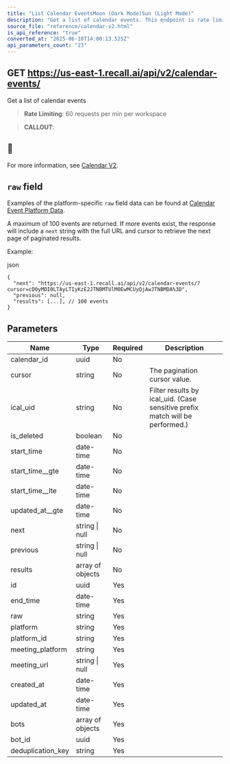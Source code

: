 ```yaml
---
title: "List Calendar EventsMoon (Dark Mode)Sun (Light Mode)"
description: "Get a list of calendar events. This endpoint is rate limited to: 60 requests per min per workspace"
source_file: "reference/calendar-v2.html"
is_api_reference: "true"
converted_at: "2025-06-10T14:00:13.525Z"
api_parameters_count: "23"
---
```

## GET https://us-east-1.recall.ai/api/v2/calendar-events/

Get a list of calendar events

> **Rate Limiting**: 60 requests per min per workspace

> **CALLOUT**:

## 📘

For more information, see [Calendar V2](/docs/v2).

## `raw` field

[](#raw-field)

Examples of the platform-specific `raw` field data can be found at [Calendar Event Platform Data](/reference/calendar-event-platform-data).

A maximum of 100 events are returned. If more events exist, the response will include a `next` string with the full URL and cursor to retrieve the next page of paginated results.

Example:

json

```
{
  "next": "https://us-east-1.recall.ai/api/v2/calendar-events/?cursor=cD0yMDI0LTAyLTIyKzE2JTNBMTUlM0EwMCUyQjAwJTNBMDA%3D",
  "previous": null,
  "results": [...], // 100 events
}

```
## Parameters

| Name | Type | Required | Description |
| --- | --- | --- | --- |
| calendar_id | uuid | No |  |
| cursor | string | No | The pagination cursor value. |
| ical_uid | string | No | Filter results by ical_uid. (Case sensitive prefix match will be performed.) |
| is_deleted | boolean | No |  |
| start_time | date-time | No |  |
| start_time__gte | date-time | No |  |
| start_time__lte | date-time | No |  |
| updated_at__gte | date-time | No |  |
| next | string \| null | No |  |
| previous | string \| null | No |  |
| results | array of objects | No |  |
| id | uuid | Yes |  |
| end_time | date-time | Yes |  |
| raw | string | Yes |  |
| platform | string | Yes |  |
| platform_id | string | Yes |  |
| meeting_platform | string | Yes |  |
| meeting_url | string \| null | Yes |  |
| created_at | date-time | Yes |  |
| updated_at | date-time | Yes |  |
| bots | array of objects | Yes |  |
| bot_id | uuid | Yes |  |
| deduplication_key | string | Yes |  |
